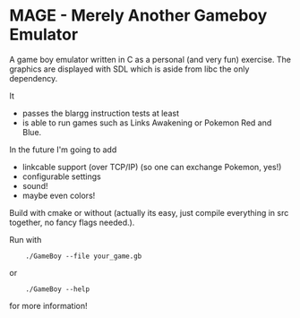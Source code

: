 # MAGE - Merely Another Gameboy Emulator

A game boy emulator written in C as a personal (and very fun) exercise.
The graphics are displayed with SDL which is aside from libc the only dependency.

It
- passes the blargg instruction tests at least
- is able to run games such as Links Awakening or Pokemon Red and Blue.

In the future I'm going to add
- linkcable support (over TCP/IP) (so one can exchange Pokemon, yes!)
- configurable settings
- sound!
- maybe even colors!

Build with cmake or without (actually its easy, 
just compile everything in src together, no fancy flags needed.).

Run with
```
    ./GameBoy --file your_game.gb
```

or
```
    ./GameBoy --help
```
for more information!